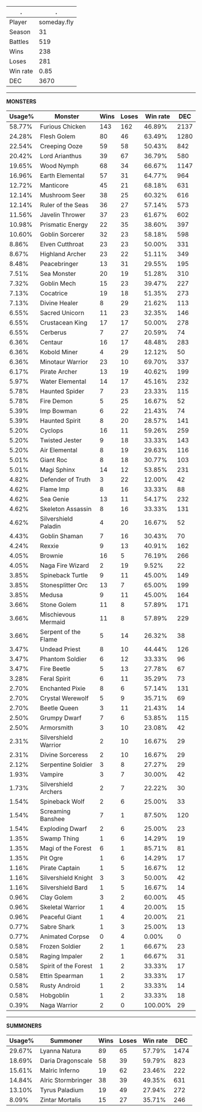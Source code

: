 .|.
|-|-
Player|someday.fly
Season|31
Battles|519
Wins|238
Loses|281
Win rate|0.85
DEC|3670

---
**MONSTERS**

Usage%|Monster|Wins|Loses|Win rate|DEC|
-|-|-|-|-|-|
58.77%|Furious Chicken|143|162|46.89%|2137|
24.28%|Flesh Golem|80|46|63.49%|1280|
22.54%|Creeping Ooze|59|58|50.43%|842|
20.42%|Lord Arianthus|39|67|36.79%|580|
19.65%|Wood Nymph|68|34|66.67%|1147|
16.96%|Earth Elemental|57|31|64.77%|964|
12.72%|Manticore|45|21|68.18%|631|
12.14%|Mushroom Seer|38|25|60.32%|616|
12.14%|Ruler of the Seas|36|27|57.14%|573|
11.56%|Javelin Thrower|37|23|61.67%|602|
10.98%|Prismatic Energy|22|35|38.60%|397|
10.60%|Goblin Sorcerer|32|23|58.18%|598|
8.86%|Elven Cutthroat|23|23|50.00%|331|
8.67%|Highland Archer|23|22|51.11%|349|
8.48%|Peacebringer|13|31|29.55%|195|
7.51%|Sea Monster|20|19|51.28%|310|
7.32%|Goblin Mech|15|23|39.47%|227|
7.13%|Cocatrice|19|18|51.35%|273|
7.13%|Divine Healer|8|29|21.62%|113|
6.55%|Sacred Unicorn|11|23|32.35%|146|
6.55%|Crustacean King|17|17|50.00%|278|
6.55%|Cerberus|7|27|20.59%|74|
6.36%|Centaur|16|17|48.48%|283|
6.36%|Kobold Miner|4|29|12.12%|50|
6.36%|Minotaur Warrior|23|10|69.70%|337|
6.17%|Pirate Archer|13|19|40.62%|199|
5.97%|Water Elemental|14|17|45.16%|232|
5.78%|Haunted Spider|7|23|23.33%|115|
5.78%|Fire Demon|5|25|16.67%|52|
5.39%|Imp Bowman|6|22|21.43%|74|
5.39%|Haunted Spirit|8|20|28.57%|141|
5.20%|Cyclops|16|11|59.26%|259|
5.20%|Twisted Jester|9|18|33.33%|143|
5.20%|Air Elemental|8|19|29.63%|116|
5.01%|Giant Roc|8|18|30.77%|103|
5.01%|Magi Sphinx|14|12|53.85%|231|
4.82%|Defender of Truth|3|22|12.00%|42|
4.62%|Flame Imp|8|16|33.33%|88|
4.62%|Sea Genie|13|11|54.17%|232|
4.62%|Skeleton Assassin|8|16|33.33%|131|
4.62%|Silvershield Paladin|4|20|16.67%|52|
4.43%|Goblin Shaman|7|16|30.43%|70|
4.24%|Rexxie|9|13|40.91%|162|
4.05%|Brownie|16|5|76.19%|266|
4.05%|Naga Fire Wizard|2|19|9.52%|22|
3.85%|Spineback Turtle|9|11|45.00%|149|
3.85%|Stonesplitter Orc|13|7|65.00%|199|
3.85%|Medusa|9|11|45.00%|164|
3.66%|Stone Golem|11|8|57.89%|171|
3.66%|Mischievous Mermaid|11|8|57.89%|229|
3.66%|Serpent of the Flame|5|14|26.32%|38|
3.47%|Undead Priest|8|10|44.44%|126|
3.47%|Phantom Soldier|6|12|33.33%|96|
3.47%|Fire Beetle|5|13|27.78%|67|
3.28%|Feral Spirit|6|11|35.29%|73|
2.70%|Enchanted Pixie|8|6|57.14%|131|
2.70%|Crystal Werewolf|5|9|35.71%|69|
2.70%|Beetle Queen|3|11|21.43%|14|
2.50%|Grumpy Dwarf|7|6|53.85%|115|
2.50%|Armorsmith|3|10|23.08%|42|
2.31%|Silvershield Warrior|2|10|16.67%|29|
2.31%|Divine Sorceress|2|10|16.67%|29|
2.12%|Serpentine Soldier|3|8|27.27%|29|
1.93%|Vampire|3|7|30.00%|42|
1.73%|Silvershield Archers|2|7|22.22%|30|
1.54%|Spineback Wolf|2|6|25.00%|33|
1.54%|Screaming Banshee|7|1|87.50%|120|
1.54%|Exploding Dwarf|2|6|25.00%|23|
1.35%|Swamp Thing|1|6|14.29%|19|
1.35%|Magi of the Forest|6|1|85.71%|81|
1.35%|Pit Ogre|1|6|14.29%|17|
1.16%|Pirate Captain|1|5|16.67%|12|
1.16%|Silvershield Knight|3|3|50.00%|42|
1.16%|Silvershield Bard|1|5|16.67%|14|
0.96%|Clay Golem|3|2|60.00%|45|
0.96%|Skeletal Warrior|1|4|20.00%|15|
0.96%|Peaceful Giant|1|4|20.00%|21|
0.77%|Sabre Shark|1|3|25.00%|13|
0.77%|Animated Corpse|0|4|0.00%|0|
0.58%|Frozen Soldier|2|1|66.67%|23|
0.58%|Raging Impaler|2|1|66.67%|31|
0.58%|Spirit of the Forest|1|2|33.33%|17|
0.58%|Ettin Spearman|1|2|33.33%|17|
0.58%|Rusty Android|1|2|33.33%|14|
0.58%|Hobgoblin|1|2|33.33%|18|
0.39%|Naga Warrior|2|0|100.00%|29|

---
**SUMMONERS**

Usage%|Summoner|Wins|Loses|Win rate|DEC|
-|-|-|-|-|-|
29.67%|Lyanna Natura|89|65|57.79%|1474|
18.69%|Daria Dragonscale|58|39|59.79%|823|
15.61%|Malric Inferno|19|62|23.46%|222|
14.84%|Alric Stormbringer|38|39|49.35%|631|
13.10%|Tyrus Paladium|19|49|27.94%|272|
8.09%|Zintar Mortalis|15|27|35.71%|246|

